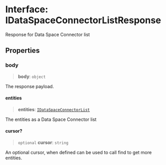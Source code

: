 # Interface: IDataSpaceConnectorListResponse

Response for Data Space Connector list

## Properties

### body

> **body**: `object`

The response payload.

#### entities

> **entities**: [`IDataSpaceConnectorList`](IDataSpaceConnectorList.md)

The entities as a Data Space Connector list

#### cursor?

> `optional` **cursor**: `string`

An optional cursor, when defined can be used to call find to get more entities.
